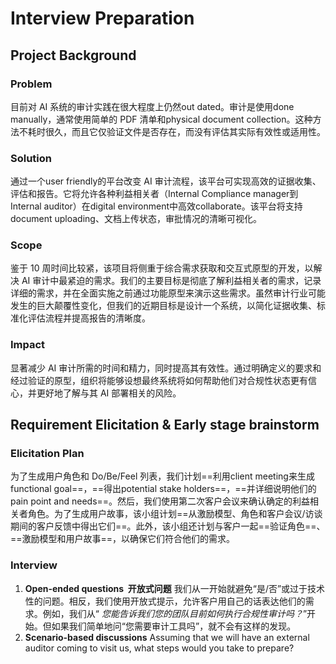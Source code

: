 # Interview Preparation
## Project Background

### Problem

目前对 AI 系统的审计实践在很大程度上仍然out dated。审计是使用done manually，通常使用简单的 PDF 清单和physical document collection。这种方法不耗时很久，而且它仅验证文件是否存在，而没有评估其实际有效性或适用性。

### Solution

通过一个user friendly的平台改变 AI 审计流程，该平台可实现高效的证据收集、评估和报告。它将允许各种利益相关者（Internal Compliance manager到 Internal auditor）在digital environment中高效collaborate。该平台将支持document uploading、文档上传状态，审批情况的清晰可视化。

### Scope

鉴于 10 周时间比较紧，该项目将侧重于综合需求获取和交互式原型的开发，以解决 AI 审计中最紧迫的需求。我们的主要目标是彻底了解利益相关者的需求，记录详细的需求，并在全面实施之前通过功能原型来演示这些需求。虽然审计行业可能发生的巨大颠覆性变化，但我们的近期目标是设计一个系统，以简化证据收集、标准化评估流程并提高报告的清晰度。

### Impact

显著减少 AI 审计所需的时间和精力，同时提高其有效性。通过明确定义的要求和经过验证的原型，组织将能够设想最终系统将如何帮助他们对合规性状态更有信心，并更好地了解与其 AI 部署相关的风险。


## Requirement Elicitation & Early stage brainstorm

### Elicitation Plan

为了生成用户角色和 Do/Be/Feel 列表，我们计划==利用client meeting来生成functional goal==，==得出potential stake holders==，==并详细说明他们的pain point and needs==。然后，我们使用第二次客户会议来确认确定的利益相关者角色。为了生成用户故事，该小组计划==从激励模型、角色和客户会议/访谈期间的客户反馈中得出它们==。此外，该小组还计划与客户一起==验证角色==、==激励模型和用户故事==，以确保它们符合他们的需求。

### Interview

1. **Open-ended questions  开放式问题**
   我们从一开始就避免“是/否”或过于技术性的问题。相反，我们使用开放式提示，允许客户用自己的话表达他们的需求。例如，我们从“ _您能告诉我们您的团队目前如何执行合规性审计吗？_”开始。但如果我们简单地问“您需要审计工具吗”，就不会有这样的发现。
2. **Scenario-based discussions**
    Assuming that we will have an external auditor coming to visit us, what steps would you take to prepare?

